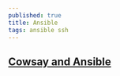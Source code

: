 ```yaml
---
published: true
title: Ansible
tags: ansible ssh
---
```

## [Cowsay and Ansible](https://michaelheap.com/cowsay-and-ansible/)
